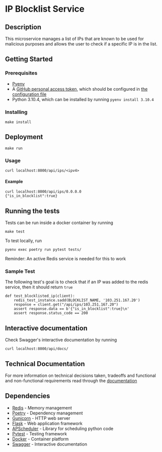 # IP Blocklist Service

## Description

This microservice manages a list of IPs that are known to be used for malicious purposes and allows
the user to check if a specific IP is in the list.

## Getting Started

### Prerequisites

- [Pyenv](https://github.com/pyenv/pyenv?tab=readme-ov-file#installation)
- A [GitHub personal access token](https://docs.github.com/en/authentication/keeping-your-account-and-data-secure/managing-your-personal-access-tokens),
  which should be configured in [the configuration file](/app/home/config.py)
- Python 3.10.4, which can be installed by running `pyenv install 3.10.4`

### Installing

    make install

## Deployment

    make run

### Usage

    curl localhost:8000/api/ips/<ipv4>

#### Example

    curl localhost:8000/api/ips/0.0.0.0    
    {"is_in_blocklist":true}


## Running the tests

Tests can be run inside a docker container by running 

    make test

To test locally, run

    pyenv exec poetry run pytest tests/

Reminder: An active Redis service is needed for this to work

### Sample Test

The following test's goal is to check that if an IP was added
to the redis service, then it should return `true`

    def test_blocklisted_ip(client):
        redis_test_instance.sadd(BLOCKLIST_NAME, '103.251.167.20')
        response = client.get("/api/ips/103.251.167.20")
        assert response.data == b'{"is_in_blocklist":true}\n'
        assert response.status_code == 200

## Interactive documentation

Check Swagger's interactive documentation by running

    curl localhost:8000/api/docs/

## Technical Documentation

For more information on technical decisions taken, tradeoffs and functional and non-functional requirements read through the [documentation](DOCS.md)

## Dependencies

  - [Redis](https://redis.io/) - Memory management
  - [Poetry](https://python-poetry.org/) - Dependency management
  - [Gunicorn](https://gunicorn.org/) - HTTP web server
  - [Flask](https://flask.palletsprojects.com/) - Web application framework
  - [APScheduler](https://apscheduler.readthedocs.io/) - Library for scheduling python code
  - [Pytest](https://pytest.org/) - Testing framework
  - [Docker](https://www.docker.com/) - Container platform
  - [Swagger](https://swagger.io/) - Interactive documentation
